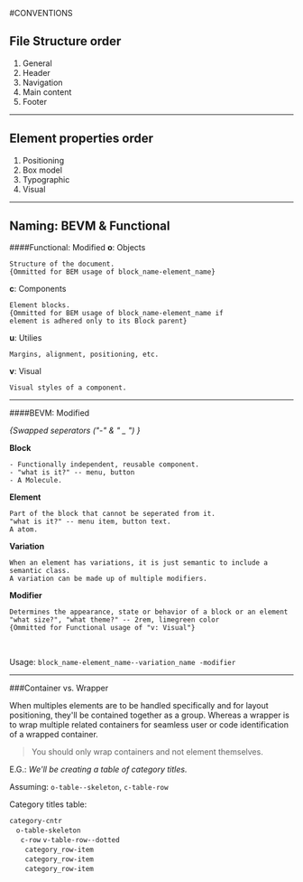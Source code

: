 #CONVENTIONS

File Structure order
--------------

1. General
2. Header
3. Navigation
4. Main content
5. Footer


---

Element properties order
-----
1. Positioning
2. Box model
3. Typographic
4. Visual
----

Naming: BEVM & Functional
--------------------------

####Functional: Modified
  **o**: Objects

    Structure of the document.
    {Ommitted for BEM usage of block_name-element_name}

  **c**: Components

    Element blocks.
    {Ommitted for BEM usage of block_name-element_name if
    element is adhered only to its Block parent}

  **u**: Utilies

    Margins, alignment, positioning, etc.

  **v**: Visual

    Visual styles of a component.

---

####BEVM: Modified

*{Swapped seperators ("-" & " _ ") }*

**Block**


    - Functionally independent, reusable component.
    - "what is it?" -- menu, button
    - A Molecule.

**Element**  

    Part of the block that cannot be seperated from it.
    "what is it?" -- menu item, button text.
    A atom.

**Variation**

    When an element has variations, it is just semantic to include a semantic class.
    A variation can be made up of multiple modifiers.


**Modifier**  

    Determines the appearance, state or behavior of a block or an element
    "what size?", "what theme?" -- 2rem, limegreen color
    {Ommitted for Functional usage of "v: Visual"}

<br>

  Usage: `block_name-element_name--variation_name -modifier`

---

###Container vs. Wrapper


When multiples elements are to be handled specifically and for layout positioning, they'll be contained together as a group. Whereas a wrapper is to wrap multiple related containers for seamless user or code identification of a wrapped container.
> You should only wrap containers and not element themselves.

E.G.: *We'll be creating a table of category titles.*

Assuming:
`o-table--skeleton`, `c-table-row`

Category titles table:

`category-cntr`
<br>
    &nbsp;&nbsp;&nbsp;`o-table-skeleton`<br>
&nbsp;&nbsp;&nbsp;&nbsp;&nbsp;`c-row` `v-table-row--dotted` <br>
&nbsp;&nbsp;&nbsp;&nbsp;&nbsp;&nbsp;&nbsp;`category_row-item` <br>
&nbsp;&nbsp;&nbsp;&nbsp;&nbsp;&nbsp;&nbsp;`category_row-item` <br>
&nbsp;&nbsp;&nbsp;&nbsp;&nbsp;&nbsp;&nbsp;`category_row-item`
